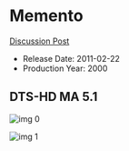 # Memento

[Discussion Post](https://www.avsforum.com/threads/bass-eq-for-filtered-movies.2995212/post-58512416)

* Release Date: 2011-02-22
* Production Year: 2000

## DTS-HD MA 5.1

![img 0](https://i.imgur.com/jUVBKSi.jpg)

![img 1](https://i.imgur.com/eQrm0Cv.png)

